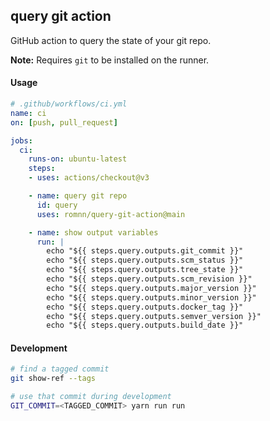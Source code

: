 ## query git action

GitHub action to query the state of your git repo.

**Note:** Requires `git` to be installed on the runner.

#### Usage

```yaml
# .github/workflows/ci.yml
name: ci
on: [push, pull_request]

jobs:
  ci:
    runs-on: ubuntu-latest
    steps:
    - uses: actions/checkout@v3

    - name: query git repo
      id: query
      uses: romnn/query-git-action@main

    - name: show output variables
      run: |
        echo "${{ steps.query.outputs.git_commit }}"
        echo "${{ steps.query.outputs.scm_status }}"
        echo "${{ steps.query.outputs.tree_state }}"
        echo "${{ steps.query.outputs.scm_revision }}"
        echo "${{ steps.query.outputs.major_version }}"
        echo "${{ steps.query.outputs.minor_version }}"
        echo "${{ steps.query.outputs.docker_tag }}"
        echo "${{ steps.query.outputs.semver_version }}"
        echo "${{ steps.query.outputs.build_date }}"
```

#### Development

```bash
# find a tagged commit
git show-ref --tags

# use that commit during development
GIT_COMMIT=<TAGGED_COMMIT> yarn run run
```
